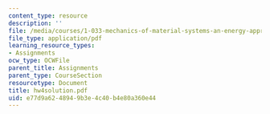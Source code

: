 ```yaml
---
content_type: resource
description: ''
file: /media/courses/1-033-mechanics-of-material-systems-an-energy-approach-fall-2003/e77d9a6248949b3e4c40b4e80a360e44_hw4solution.pdf
file_type: application/pdf
learning_resource_types:
- Assignments
ocw_type: OCWFile
parent_title: Assignments
parent_type: CourseSection
resourcetype: Document
title: hw4solution.pdf
uid: e77d9a62-4894-9b3e-4c40-b4e80a360e44
---
```


